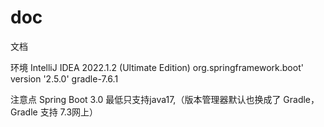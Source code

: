 # doc
文档

环境
IntelliJ IDEA 2022.1.2 (Ultimate Edition)
org.springframework.boot' version '2.5.0'
gradle-7.6.1


注意点
Spring Boot 3.0 最低只支持java17,（版本管理器默认也换成了 Gradle，Gradle 支持 7.3网上）
